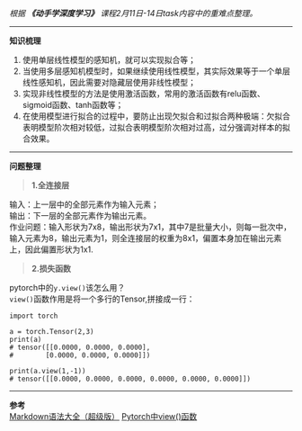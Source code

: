*根据* ***《动手学深度学习》*** *课程2月11日-14日task内容中的重难点整理。*
***

**知识梳理**  
1. 使用单层线性模型的感知机，就可以实现拟合等；  
2. 当使用多层感知机模型时，如果继续使用线性模型，其实际效果等于一个单层线性感知机，因此需要对隐藏层使用非线性模型；  
3. 实现非线性模型的方法是使用激活函数，常用的激活函数有relu函数、sigmoid函数、tanh函数等；  
4. 在使用模型进行拟合的过程中，要防止出现欠拟合和过拟合两种极端：欠拟合表明模型阶次相对较低，过拟合表明模型阶次相对过高，过分强调对样本的拟合效果。  

***

**问题整理**  
>**1.全连接层**  

输入：上一层中的全部元素作为输入元素；  
输出：下一层的全部元素作为输出元素。  
作业问题：输入形状为7x8，输出形状为7x1，其中7是批量大小，则每一批次中，输入元素为8，输出元素为1，则全连接层的权重为8x1，偏置本身加在输出元素上，因此偏置形状为1x1.  

>**2.损失函数**  

pytorch中的`y.view()`该怎么用？  
`view()`函数作用是将一个多行的Tensor,拼接成一行：  
```
import torch
 
a = torch.Tensor(2,3)
print(a)
# tensor([[0.0000, 0.0000, 0.0000],
#        [0.0000, 0.0000, 0.0000]])
 
print(a.view(1,-1))
# tensor([[0.0000, 0.0000, 0.0000, 0.0000, 0.0000, 0.0000]])
```

***
**参考**  
[Markdown语法大全（超级版）](https://www.jianshu.com/p/ebe52d2d468f "Markdown语法大全（超级版）")
[Pytorch中view()函数](https://blog.csdn.net/program_developer/article/details/82112372 "Pytorch中的view()函数")
